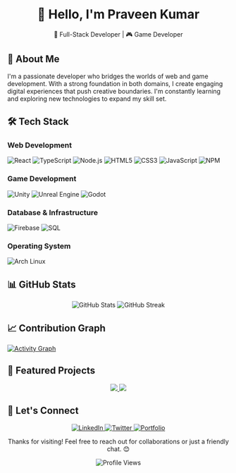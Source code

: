 <!-- Header -->
<div align="center">
  <h1>👋 Hello, I'm Praveen Kumar</h1>
  <p>🚀 Full-Stack Developer | 🎮 Game Developer</p>
</div>

<!-- About Me -->
## 💫 About Me
I'm a passionate developer who bridges the worlds of web and game development. With a strong foundation in both domains, I create engaging digital experiences that push creative boundaries. I'm constantly learning and exploring new technologies to expand my skill set.

<!-- Tech Stack -->
## 🛠️ Tech Stack

### Web Development
![React](https://img.shields.io/badge/React-20232A?style=for-the-badge&logo=react&logoColor=61DAFB)
![TypeScript](https://img.shields.io/badge/TypeScript-007ACC?style=for-the-badge&logo=typescript&logoColor=white)
![Node.js](https://img.shields.io/badge/Node.js-43853D?style=for-the-badge&logo=node.js&logoColor=white)
![HTML5](https://img.shields.io/badge/HTML5-E34F26?style=for-the-badge&logo=html5&logoColor=white)
![CSS3](https://img.shields.io/badge/CSS3-1572B6?style=for-the-badge&logo=css3&logoColor=white)
![JavaScript](https://img.shields.io/badge/JavaScript-F7DF1E?style=for-the-badge&logo=javascript&logoColor=black)
![NPM](https://img.shields.io/badge/npm-CB3837?style=for-the-badge&logo=npm&logoColor=white)

### Game Development
![Unity](https://img.shields.io/badge/Unity-100000?style=for-the-badge&logo=unity&logoColor=white)
![Unreal Engine](https://img.shields.io/badge/Unreal_Engine-313131?style=for-the-badge&logo=unreal-engine&logoColor=white)
![Godot](https://img.shields.io/badge/Godot-478CBF?style=for-the-badge&logo=godot-engine&logoColor=white)

### Database & Infrastructure
![Firebase](https://img.shields.io/badge/Firebase-FFCA28?style=for-the-badge&logo=firebase&logoColor=black)
![SQL](https://img.shields.io/badge/SQL-4479A1?style=for-the-badge&logo=postgresql&logoColor=white)

### Operating System
![Arch Linux](https://img.shields.io/badge/Arch_Linux-1793D1?style=for-the-badge&logo=arch-linux&logoColor=white)

<!-- GitHub Stats -->
## 📊 GitHub Stats

<div align="center">
  <img src="https://github-readme-stats.vercel.app/api?username=Praveenkushinpi&show_icons=true&theme=radical" alt="GitHub Stats" />
  <img src="https://github-readme-streak-stats.herokuapp.com/?user=Praveenkushinpi&theme=radical" alt="GitHub Streak" />
</div>

<!-- Activity Graph -->
## 📈 Contribution Graph
[![Activity Graph](https://activity-graph.herokuapp.com/graph?username=Praveenkushinpi&theme=react-dark)](https://github.com/Praveenkushinpi)

<!-- Featured Projects -->
## 🌟 Featured Projects

<div align="center">
  <a href="https://github.com/Praveenkushinpi/project1">
    <img src="https://github-readme-stats.vercel.app/api/pin/?username=Praveenkushinpi&repo=project1&theme=radical" />
  </a>
  <a href="https://github.com/Praveenkushinpi/project2">
    <img src="https://github-readme-stats.vercel.app/api/pin/?username=Praveenkushinpi&repo=project2&theme=radical" />
  </a>
</div>

<!-- Connect -->
## 🤝 Let's Connect

<div align="center">
  <a href="https://linkedin.com/in/YOUR_LINKEDIN">
    <img src="https://img.shields.io/badge/LinkedIn-0077B5?style=for-the-badge&logo=linkedin&logoColor=white" alt="LinkedIn" />
  </a>
  <a href="https://twitter.com/YOUR_TWITTER">
    <img src="https://img.shields.io/badge/Twitter-1DA1F2?style=for-the-badge&logo=twitter&logoColor=white" alt="Twitter" />
  </a>
  <a href="https://YOUR_PORTFOLIO.com">
    <img src="https://img.shields.io/badge/Portfolio-FF5722?style=for-the-badge&logo=google-chrome&logoColor=white" alt="Portfolio" />
  </a>
</div>

<!-- Footer -->
<div align="center">
  <p>Thanks for visiting! Feel free to reach out for collaborations or just a friendly chat. 😊</p>
  
  ![Profile Views](https://komarev.com/ghpvc/?username=Praveenkushinpi&color=blueviolet)
</div>
